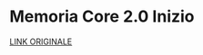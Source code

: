 # Memoria Core 2.0 Inizio

[LINK ORIGINALE](https://chatgpt.com/c/680fb193-9a00-800d-b740-0d307e668f38)
